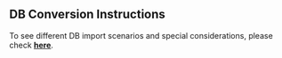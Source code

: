 ## DB Conversion Instructions

To see different DB import scenarios and special considerations, please check <a href="http://documentation.temenos.cloud/home/pdf/tcib-guide.pdf " target="_blank"><u>**here**</u></a>.


<br>
